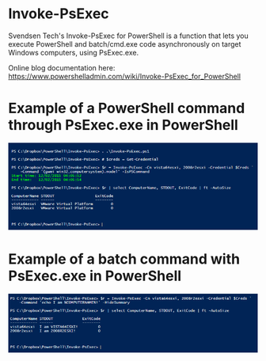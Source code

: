 # Invoke-PsExec

Svendsen Tech's Invoke-PsExec for PowerShell is a function that lets you execute PowerShell and batch/cmd.exe code asynchronously on target Windows computers, using PsExec.exe.

Online blog documentation here: https://www.powershelladmin.com/wiki/Invoke-PsExec_for_PowerShell

# Example of a PowerShell command through PsExec.exe in PowerShell

![PowerShell Invoke-PsExec example](/Images/Invoke-PsExec-example-powershell.png)

# Example of a batch command with PsExec.exe in PowerShell

![PowerShell Invoke-PsExec example](/Images/Invoke-PsExec-example-batch.png)
